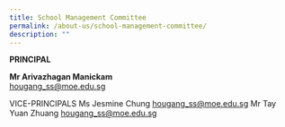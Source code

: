 ```yaml
---
title: School Management Committee
permalink: /about-us/school-management-committee/
description: ""
---
```

**PRINCIPAL**

**Mr Arivazhagan Manickam**   
[hougang_ss@moe.edu.sg](mailto:hougang_ss@moe.edu.sg)

VICE-PRINCIPALS
Ms Jesmine Chung
hougang_ss@moe.edu.sg
Mr Tay Yuan Zhuang
hougang_ss@moe.edu.sg